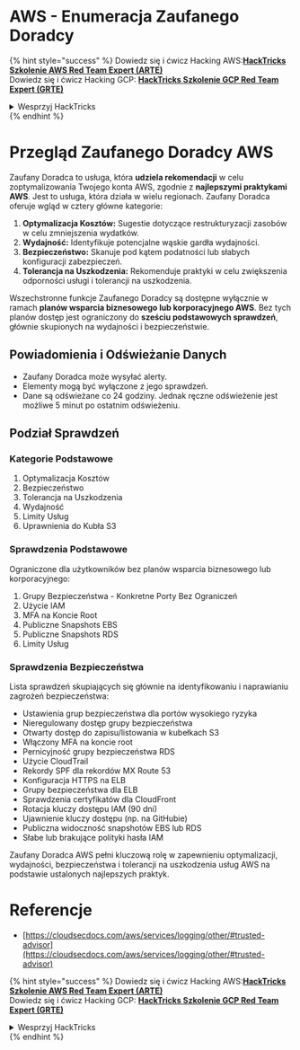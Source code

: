 # AWS - Enumeracja Zaufanego Doradcy

{% hint style="success" %}
Dowiedz się i ćwicz Hacking AWS:<img src="/.gitbook/assets/image.png" alt="" data-size="line">[**HackTricks Szkolenie AWS Red Team Expert (ARTE)**](https://training.hacktricks.xyz/courses/arte)<img src="/.gitbook/assets/image.png" alt="" data-size="line">\
Dowiedz się i ćwicz Hacking GCP: <img src="/.gitbook/assets/image (2).png" alt="" data-size="line">[**HackTricks Szkolenie GCP Red Team Expert (GRTE)**<img src="/.gitbook/assets/image (2).png" alt="" data-size="line">](https://training.hacktricks.xyz/courses/grte)

<details>

<summary>Wesprzyj HackTricks</summary>

* Sprawdź [**plany subskrypcyjne**](https://github.com/sponsors/carlospolop)!
* **Dołącz do** 💬 [**grupy Discord**](https://discord.gg/hRep4RUj7f) lub [**grupy telegramowej**](https://t.me/peass) lub **śledź** nas na **Twitterze** 🐦 [**@hacktricks\_live**](https://twitter.com/hacktricks\_live)**.**
* **Dziel się trikami hakerskimi, przesyłając PR-y do** [**HackTricks**](https://github.com/carlospolop/hacktricks) i [**HackTricks Cloud**](https://github.com/carlospolop/hacktricks-cloud) repozytoriów na GitHubie.

</details>
{% endhint %}

# Przegląd Zaufanego Doradcy AWS

Zaufany Doradca to usługa, która **udziela rekomendacji** w celu zoptymalizowania Twojego konta AWS, zgodnie z **najlepszymi praktykami AWS**. Jest to usługa, która działa w wielu regionach. Zaufany Doradca oferuje wgląd w cztery główne kategorie:

1. **Optymalizacja Kosztów:** Sugestie dotyczące restrukturyzacji zasobów w celu zmniejszenia wydatków.
2. **Wydajność:** Identyfikuje potencjalne wąskie gardła wydajności.
3. **Bezpieczeństwo:** Skanuje pod kątem podatności lub słabych konfiguracji zabezpieczeń.
4. **Tolerancja na Uszkodzenia:** Rekomenduje praktyki w celu zwiększenia odporności usługi i tolerancji na uszkodzenia.

Wszechstronne funkcje Zaufanego Doradcy są dostępne wyłącznie w ramach **planów wsparcia biznesowego lub korporacyjnego AWS**. Bez tych planów dostęp jest ograniczony do **sześciu podstawowych sprawdzeń**, głównie skupionych na wydajności i bezpieczeństwie.

## Powiadomienia i Odświeżanie Danych

- Zaufany Doradca może wysyłać alerty.
- Elementy mogą być wyłączone z jego sprawdzeń.
- Dane są odświeżane co 24 godziny. Jednak ręczne odświeżenie jest możliwe 5 minut po ostatnim odświeżeniu.

## **Podział Sprawdzeń**

### Kategorie Podstawowe

1. Optymalizacja Kosztów
2. Bezpieczeństwo
3. Tolerancja na Uszkodzenia
4. Wydajność
5. Limity Usług
6. Uprawnienia do Kubła S3

### Sprawdzenia Podstawowe

Ograniczone dla użytkowników bez planów wsparcia biznesowego lub korporacyjnego:

1. Grupy Bezpieczeństwa - Konkretne Porty Bez Ograniczeń
2. Użycie IAM
3. MFA na Koncie Root
4. Publiczne Snapshots EBS
5. Publiczne Snapshots RDS
6. Limity Usług

### Sprawdzenia Bezpieczeństwa

Lista sprawdzeń skupiających się głównie na identyfikowaniu i naprawianiu zagrożeń bezpieczeństwa:

- Ustawienia grup bezpieczeństwa dla portów wysokiego ryzyka
- Nieregulowany dostęp grupy bezpieczeństwa
- Otwarty dostęp do zapisu/listowania w kubełkach S3
- Włączony MFA na koncie root
- Pernicyjność grupy bezpieczeństwa RDS
- Użycie CloudTrail
- Rekordy SPF dla rekordów MX Route 53
- Konfiguracja HTTPS na ELB
- Grupy bezpieczeństwa dla ELB
- Sprawdzenia certyfikatów dla CloudFront
- Rotacja kluczy dostępu IAM (90 dni)
- Ujawnienie kluczy dostępu (np. na GitHubie)
- Publiczna widoczność snapshotów EBS lub RDS
- Słabe lub brakujące polityki hasła IAM

Zaufany Doradca AWS pełni kluczową rolę w zapewnieniu optymalizacji, wydajności, bezpieczeństwa i tolerancji na uszkodzenia usług AWS na podstawie ustalonych najlepszych praktyk.


# **Referencje**

* [https://cloudsecdocs.com/aws/services/logging/other/#trusted-advisor](https://cloudsecdocs.com/aws/services/logging/other/#trusted-advisor)

{% hint style="success" %}
Dowiedz się i ćwicz Hacking AWS:<img src="/.gitbook/assets/image.png" alt="" data-size="line">[**HackTricks Szkolenie AWS Red Team Expert (ARTE)**](https://training.hacktricks.xyz/courses/arte)<img src="/.gitbook/assets/image.png" alt="" data-size="line">\
Dowiedz się i ćwicz Hacking GCP: <img src="/.gitbook/assets/image (2).png" alt="" data-size="line">[**HackTricks Szkolenie GCP Red Team Expert (GRTE)**<img src="/.gitbook/assets/image (2).png" alt="" data-size="line">](https://training.hacktricks.xyz/courses/grte)

<details>

<summary>Wesprzyj HackTricks</summary>

* Sprawdź [**plany subskrypcyjne**](https://github.com/sponsors/carlospolop)!
* **Dołącz do** 💬 [**grupy Discord**](https://discord.gg/hRep4RUj7f) lub [**grupy telegramowej**](https://t.me/peass) lub **śledź** nas na **Twitterze** 🐦 [**@hacktricks\_live**](https://twitter.com/hacktricks\_live)**.**
* **Dziel się trikami hakerskimi, przesyłając PR-y do** [**HackTricks**](https://github.com/carlospolop/hacktricks) i [**HackTricks Cloud**](https://github.com/carlospolop/hacktricks-cloud) repozytoriów na GitHubie.

</details>
{% endhint %}
